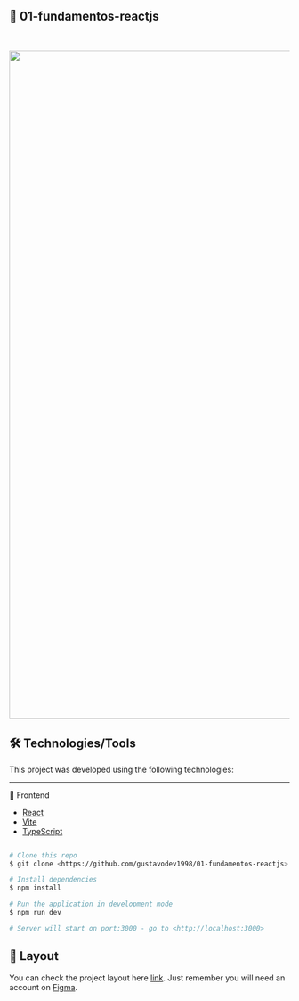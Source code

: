 
## :book: 01-fundamentos-reactjs

<br><div align="center">
<img alt="" title="" src="" width="1200px" />

</div>

## 🛠️ Technologies/Tools

This project was developed using the following technologies:

---

🔭 Frontend

- [React](https://pt-br.reactjs.org/)
- [Vite](https://vitejs.dev/)
- [TypeScript](https://www.typescriptlang.org/)


```bash

# Clone this repo
$ git clone <https://github.com/gustavodev1998/01-fundamentos-reactjs>

# Install dependencies
$ npm install

# Run the application in development mode
$ npm run dev

# Server will start on port:3000 - go to <http://localhost:3000>

```

## 🔖 Layout

You can check the project layout here [link](<https://www.figma.com/file/4fJN175PsnakAZ0pwKndO1/Ignite-Feed-(Community)>). Just remember you will need an account on [Figma](http://figma.com/).
